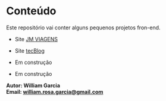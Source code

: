 # Conteúdo


Este repositório vai conter alguns pequenos projetos fron-end.

- Site [JM VIAGENS]()  

- Site [tecBlog]()  

- Em construção  

- Em construção  



**Autor: William Garcia**  
**Email: william.rosa.garcia@gmail.com**  
